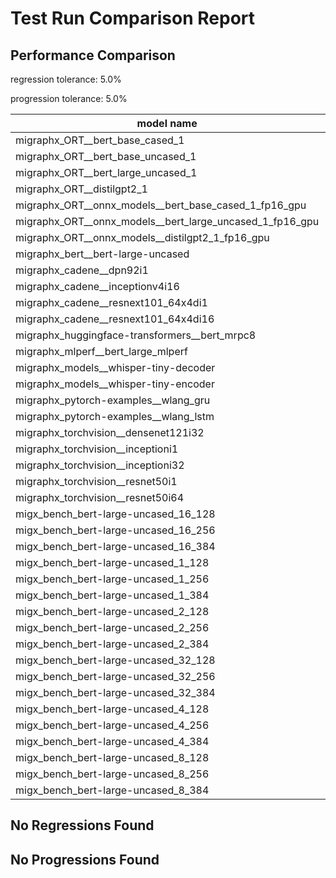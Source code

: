 # Test Run Comparison Report

## Performance Comparison

regression tolerance: 5.0%

progression tolerance: 5.0%

|model name|exit_status|analysis|old_time_ms|new_time_ms|change_ms|percent_change|
|---|---|---|---|---|---|---|
|migraphx_ORT__bert_base_cased_1|PASS|progression|550.9856|506.7391|-44.2465|-8.03%|
|migraphx_ORT__bert_base_uncased_1|PASS|within tol|552.7894|552.5071|-0.2824|-0.05%|
|migraphx_ORT__bert_large_uncased_1|PASS|within tol|2455.3515|2498.3086|42.9571|1.75%|
|migraphx_ORT__distilgpt2_1|PASS|within tol|279.2746|276.3876|-2.887|-1.03%|
|migraphx_ORT__onnx_models__bert_base_cased_1_fp16_gpu|Numerics|progression|343.5054|321.5355|-21.9698|-6.4%|
|migraphx_ORT__onnx_models__bert_large_uncased_1_fp16_gpu|Numerics|progression|1773.2744|1409.6859|-363.5885|-20.5%|
|migraphx_ORT__onnx_models__distilgpt2_1_fp16_gpu|Numerics|within tol|168.6865|168.5818|-0.1046|-0.06%|
|migraphx_bert__bert-large-uncased|PASS|within tol|106.1678|108.3696|2.2018|2.07%|
|migraphx_cadene__dpn92i1|Numerics|regression|176.9268|233.596|56.6692|32.03%|
|migraphx_cadene__inceptionv4i16|PASS|regression|589.8728|670.3489|80.4761|13.64%|
|migraphx_cadene__resnext101_64x4di1|Numerics|within tol|484.0452|503.8487|19.8035|4.09%|
|migraphx_cadene__resnext101_64x4di16|Numerics|progression|1959.4795|1855.9692|-103.5104|-5.28%|
|migraphx_huggingface-transformers__bert_mrpc8|PASS|regression|33.9845|36.4804|2.4959|7.34%|
|migraphx_mlperf__bert_large_mlperf|Numerics|progression|135.5171|116.5571|-18.96|-13.99%|
|migraphx_models__whisper-tiny-decoder|PASS|progression|189.1269|171.1169|-18.0101|-9.52%|
|migraphx_models__whisper-tiny-encoder|Numerics|progression|766.7576|667.1114|-99.6462|-13.0%|
|migraphx_pytorch-examples__wlang_gru|PASS|within tol|85.9321|81.682|-4.2501|-4.95%|
|migraphx_pytorch-examples__wlang_lstm|PASS|progression|39.1959|37.0467|-2.1491|-5.48%|
|migraphx_torchvision__densenet121i32|Numerics|progression|278.1864|263.7032|-14.4832|-5.21%|
|migraphx_torchvision__inceptioni1|PASS|regression|187.9186|232.12|44.2014|23.52%|
|migraphx_torchvision__inceptioni32|PASS|regression|481.4043|589.9365|108.5322|22.54%|
|migraphx_torchvision__resnet50i1|Numerics|progression|84.9594|63.1454|-21.814|-25.68%|
|migraphx_torchvision__resnet50i64|Numerics|progression|666.6741|586.2726|-80.4015|-12.06%|
|migx_bench_bert-large-uncased_16_128|PASS|progression|193.0014|162.5153|-30.4861|-15.8%|
|migx_bench_bert-large-uncased_16_256|PASS|progression|479.7287|288.4807|-191.248|-39.87%|
|migx_bench_bert-large-uncased_16_384|Numerics|progression|692.3996|449.94|-242.4596|-35.02%|
|migx_bench_bert-large-uncased_1_128|PASS|within tol|73.5146|73.3682|-0.1464|-0.2%|
|migx_bench_bert-large-uncased_1_256|PASS|progression|73.5762|68.2838|-5.2924|-7.19%|
|migx_bench_bert-large-uncased_1_384|PASS|progression|164.9939|108.6058|-56.3882|-34.18%|
|migx_bench_bert-large-uncased_2_128|PASS|progression|67.4921|33.7286|-33.7636|-50.03%|
|migx_bench_bert-large-uncased_2_256|PASS|progression|79.3143|69.9835|-9.3308|-11.76%|
|migx_bench_bert-large-uncased_2_384|PASS|progression|137.1929|107.2306|-29.9623|-21.84%|
|migx_bench_bert-large-uncased_32_128|PASS|progression|408.163|376.9242|-31.2388|-7.65%|
|migx_bench_bert-large-uncased_32_256|PASS|within tol|619.2813|618.9305|-0.3508|-0.06%|
|migx_bench_bert-large-uncased_32_384|Numerics|regression|761.0092|824.1947|63.1855|8.3%|
|migx_bench_bert-large-uncased_4_128|PASS|progression|80.688|67.3424|-13.3456|-16.54%|
|migx_bench_bert-large-uncased_4_256|PASS|within tol|97.0175|97.0858|0.0683|0.07%|
|migx_bench_bert-large-uncased_4_384|PASS|within tol|155.9559|156.4461|0.4901|0.31%|
|migx_bench_bert-large-uncased_8_128|PASS|regression|95.5472|109.3222|13.775|14.42%|
|migx_bench_bert-large-uncased_8_256|PASS|within tol|159.4493|157.501|-1.9482|-1.22%|
|migx_bench_bert-large-uncased_8_384|PASS|progression|249.7899|218.1185|-31.6714|-12.68%|

## No Regressions Found

## No Progressions Found


